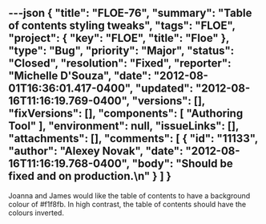 ---json
{
  "title": "FLOE-76",
  "summary": "Table of contents styling tweaks",
  "tags": "FLOE",
  "project": {
    "key": "FLOE",
    "title": "Floe"
  },
  "type": "Bug",
  "priority": "Major",
  "status": "Closed",
  "resolution": "Fixed",
  "reporter": "Michelle D'Souza",
  "date": "2012-08-01T16:36:01.417-0400",
  "updated": "2012-08-16T11:16:19.769-0400",
  "versions": [],
  "fixVersions": [],
  "components": [
    "Authoring Tool"
  ],
  "environment": null,
  "issueLinks": [],
  "attachments": [],
  "comments": [
    {
      "id": "11133",
      "author": "Alexey Novak",
      "date": "2012-08-16T11:16:19.768-0400",
      "body": "Should be fixed and on production.\n"
    }
  ]
}
---
Joanna and James would like the table of contents to have a background colour of #f1f8fb. In high contrast, the table of contents should have the colours inverted.&#x20;

        